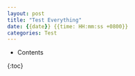 ```yaml
---
layout: post
title: "Test Everything"
date: {{date}} {{time: HH:mm:ss +0800}}
categories: Test
---
```


- Contents

{:toc}

# 